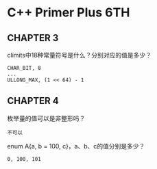 # C++ Primer Plus 6TH

## CHAPTER 3

climits中18种常量符号是什么？分别对应的值是多少？
```
CHAR_BIT, 8
...
ULLONG_MAX, (1 << 64) - 1
```

## CHAPTER 4

枚举量的值可以是非整形吗？
```
不可以
```

enum A{a, b = 100, c}，a、b、c的值分别是多少？
```
0, 100, 101
```
